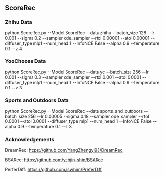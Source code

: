 ## ScoreRec


### Zhihu Data

python ScoreRec.py --Model ScoreRec --data zhihu --batch_size 128 --lr 0.001 --sigma 0.2 --sampler ode_sampler  --rtol 0.00001 --atol 0.00001 --diffuser_type mlp1 --num_head 1 --InfoNCE False --alpha 0.9 --temperature 0.1 --z 4

### YooChoose Data

python ScoreRec.py --Model ScoreRec --data yc --batch_size 256 --lr 0.001 --sigma 0.3 --sampler ode_sampler  --rtol 0.001 --atol 0.0001 --diffuser_type mlp1 --num_head 1 --InfoNCE False --alpha 0.9 --temperature 0.1 --z 3


### Sports and Outdoors Data

python ScoreRec.py --Model ScoreRec --data sports_and_outdoors --batch_size 256 --lr 0.00005 --sigma 0.18 --sampler ode_sampler  --rtol 0.0001 --atol 0.0001 --diffuser_type mlp1 --num_head 1 --InfoNCE False --alpha 0.9 --temperature 0.1 --z 3

### Acknowledgements

DreamRec: https://github.com/YangZhengyi98/DreamRec

BSARec: https://github.com/yehjin-shin/BSARec

PerferDiff: https://github.com/lswhim/PreferDiff

